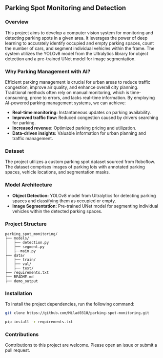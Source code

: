 ## Parking Spot Monitoring and Detection

### Overview
This project aims to develop a computer vision system for monitoring and detecting parking spots in a given area. It leverages the power of deep learning to accurately identify occupied and empty parking spaces, count the number of cars, and segment individual vehicles within the frame. The system utilizes the YOLOv8 model from the Ultralytics library for object detection and a pre-trained UNet model for image segmentation.

### Why Parking Management with AI?
Efficient parking management is crucial for urban areas to reduce traffic congestion, improve air quality, and enhance overall city planning. Traditional methods often rely on manual monitoring, which is time-consuming, prone to errors, and lacks real-time information. By employing AI-powered parking management systems, we can achieve:

* **Real-time monitoring:** Instantaneous updates on parking availability.
* **Improved traffic flow:** Reduced congestion caused by drivers searching for parking.
* **Increased revenue:** Optimized parking pricing and utilization.
* **Data-driven insights:** Valuable information for urban planning and traffic management.

### Dataset
The project utilizes a custom parking spot dataset sourced from Roboflow. The dataset comprises images of parking lots with annotated parking spaces, vehicle locations, and segmentation masks.

### Model Architecture
* **Object Detection:** YOLOv8 model from Ultralytics for detecting parking spaces and classifying them as occupied or empty.
* **Image Segmentation:** Pre-trained UNet model for segmenting individual vehicles within the detected parking spaces.

### Project Structure
```
parking_spot_monitoring/
├── models/
│   ├── detection.py
│   ├── segment.py
│   ├──main.py
├── data/
│   ├── train/
│   ├── val/
│   ├── test/
├── requirements.txt
├── README.md
├── demo_output
```
### Installation
To install the project dependencies, run the following command:
```bash
git clone https://github.com/Milad0310/parking-spot-monitoring.git
```

```bash
pip install -r requirements.txt
```
### Contributions
Contributions to this project are welcome. Please open an issue or submit a pull request.
